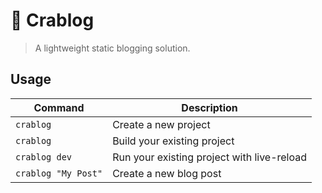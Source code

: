 # 🦀 Crablog
> A lightweight static blogging solution.

## Usage

| Command             | Description                                |
| ------------------- | ------------------------------------------ |
| `crablog`           | Create a new project                       |
| `crablog`           | Build your existing project                |
| `crablog dev`       | Run your existing project with live-reload |
| `crablog "My Post"` | Create a new blog post                     |
